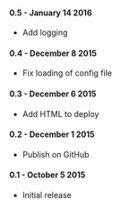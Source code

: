 #### 0.5 - January 14 2016
* Add logging

#### 0.4 - December 8 2015
* Fix loading of config file

#### 0.3 - December 6 2015
* Add HTML to deploy

#### 0.2 - December 1 2015
* Publish on GitHub

#### 0.1 - October 5 2015
* Initial release
